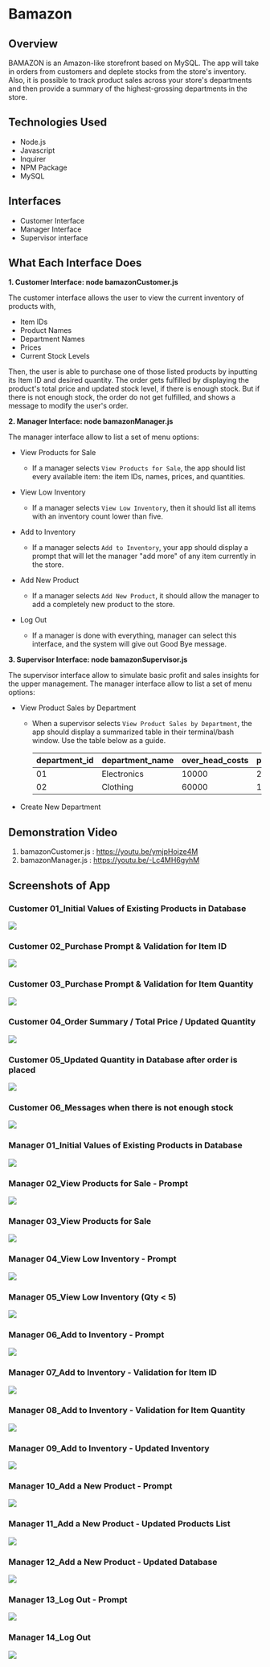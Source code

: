 # Bamazon


## Overview
BAMAZON is an Amazon-like storefront based on MySQL. The app will take in orders from customers and deplete stocks from the store's inventory. Also, it is possible to track product sales across your store's departments and then provide a summary of the highest-grossing departments in the store.


## Technologies Used
- Node.js
- Javascript
- Inquirer
- NPM Package
- MySQL


## Interfaces
- Customer Interface
- Manager Interface
- Supervisor interface


## What Each Interface Does
**1. Customer Interface: node bamazonCustomer.js**

  The customer interface allows the user to view the current inventory of products with,
- Item IDs
- Product Names
- Department Names
- Prices
- Current Stock Levels 

Then, the user is able to purchase one of those listed products by inputting its Item ID and desired quantity. The order gets fulfilled by displaying the product's total price and updated stock level, if there is enough stock. But if there is not enough stock, the order do not get fulfilled, and shows a message to modify the user's order.


**2. Manager Interface: node bamazonManager.js**

  The manager interface allow to list a set of menu options:
- View Products for Sale
  * If a manager selects `View Products for Sale`, the app should list every available item: the item IDs, names, prices, and quantities.
  
- View Low Inventory
  * If a manager selects `View Low Inventory`, then it should list all items with an inventory count lower than five.

- Add to Inventory
  * If a manager selects `Add to Inventory`, your app should display a prompt that will let the manager "add more" of any item currently in the store.

- Add New Product
  * If a manager selects `Add New Product`, it should allow the manager to add a completely new product to the store.
  
- Log Out
  * If a manager is done with everything, manager can select this interface, and the system will give out Good Bye message.


**3. Supervisor Interface: node bamazonSupervisor.js**

  The supervisor interface allow to simulate basic profit and sales insights for the upper management. The manager interface allow to list a set of menu options:
  
- View Product Sales by Department
  * When a supervisor selects `View Product Sales by Department`, the app should display a summarized table in their terminal/bash window. Use the table below as a guide.
  

    | department_id | department_name | over_head_costs | product_sales | total_profit |
    | ------------- | --------------- | --------------- | ------------- | ------------ |
    | 01            | Electronics     | 10000           | 20000         | 10000        |
    | 02            | Clothing        | 60000           | 100000        | 40000        |


- Create New Department


## Demonstration Video
1) bamazonCustomer.js : https://youtu.be/ymjpHojze4M
2) bamazonManager.js : https://youtu.be/-Lc4MH6gyhM

## Screenshots of App

### Customer 01_Initial Values of Existing Products in Database
<img src="images/customer-01-initial-value-db.png">

### Customer 02_Purchase Prompt & Validation for Item ID
<img src="images/customer-02-validation.png">

### Customer 03_Purchase Prompt & Validation for Item Quantity
<img src="images/customer-03-validation.png">

### Customer 04_Order Summary / Total Price / Updated Quantity
<img src="images/customer-04-order-placed.png">

### Customer 05_Updated Quantity in Database after order is placed
<img src="images/customer-05-db-update-after-order.png">

### Customer 06_Messages when there is not enough stock
<img src="images/customer-06-not-enough-stock.png">

### Manager 01_Initial Values of Existing Products in Database
<img src="images/manager-01-initial-value-db.png">

### Manager 02_View Products for Sale - Prompt
<img src="images/manager-02-view-product-01.png">

### Manager 03_View Products for Sale
<img src="images/manager-03-view-product-02.png">

### Manager 04_View Low Inventory - Prompt
<img src="images/manager-04-view-low-inventory-01.png">

### Manager 05_View Low Inventory (Qty < 5)
<img src="images/manager-05-view-low-inventory-02.png">

### Manager 06_Add to Inventory - Prompt
<img src="images/manager-06-add-to-inventory-01.png">

### Manager 07_Add to Inventory - Validation for Item ID
<img src="images/manager-07-add-to-inventory-02-validation-01.png">

### Manager 08_Add to Inventory - Validation for Item Quantity
<img src="images/manager-08-add-to-inventory-03-validation-02.png">

### Manager 09_Add to Inventory - Updated Inventory
<img src="images/manager-09-add-to-inventory-04.png">

### Manager 10_Add a New Product - Prompt
<img src="images/manager-10-add-new-product-01.png">

### Manager 11_Add a New Product - Updated Products List
<img src="images/manager-11-add-new-product-02.png">

### Manager 12_Add a New Product - Updated Database
<img src="images/manager-12-add-new-product-03.png">

### Manager 13_Log Out - Prompt
<img src="images/manager-13-log-out-01.png">

### Manager 14_Log Out
<img src="images/manager-14-log-out-02.png">
